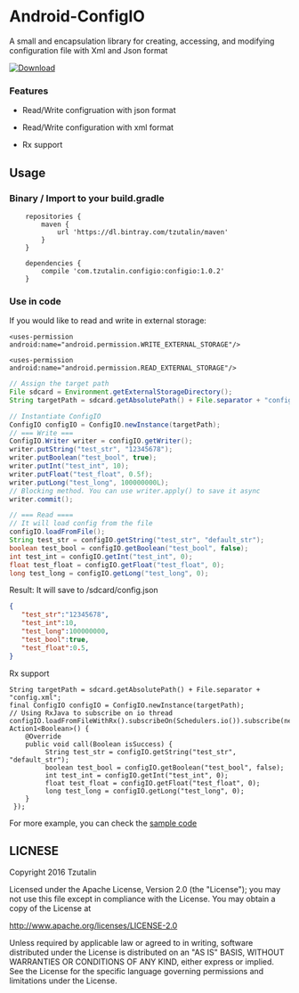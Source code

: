 # Android-ConfigIO

A small and encapsulation library for creating, accessing, and modifying configuration file with Xml and Json format

[ ![Download](https://api.bintray.com/packages/tzutalin/maven/Android-ConfigIO/images/download.svg) ](https://bintray.com/tzutalin/maven/Android-ConfigIO/_latestVersion)

### Features

* Read/Write configruation with json format

* Read/Write configuration with xml format

* Rx support

## Usage

### Binary / Import to your build.gradle
```
	repositories {
		maven {
			url 'https://dl.bintray.com/tzutalin/maven'
		}
	}

	dependencies {
		compile 'com.tzutalin.configio:configio:1.0.2'
	}
```

### Use in code

If you would like to read and write in external storage:

    <uses-permission android:name="android.permission.WRITE_EXTERNAL_STORAGE"/>

    <uses-permission android:name="android.permission.READ_EXTERNAL_STORAGE"/>

```java
// Assign the target path
File sdcard = Environment.getExternalStorageDirectory();
String targetPath = sdcard.getAbsolutePath() + File.separator + "config.json";

// Instantiate ConfigIO
ConfigIO configIO = ConfigIO.newInstance(targetPath);
// === Write ===
ConfigIO.Writer writer = configIO.getWriter();
writer.putString("test_str", "12345678");
writer.putBoolean("test_bool", true);
writer.putInt("test_int", 10);
writer.putFloat("test_float", 0.5f);
writer.putLong("test_long", 100000000L);
// Blocking method. You can use writer.apply() to save it async
writer.commit();

// === Read ====
// It will load config from the file
configIO.loadFromFile();
String test_str = configIO.getString("test_str", "default_str");
boolean test_bool = configIO.getBoolean("test_bool", false);
int test_int = configIO.getInt("test_int", 0);
float test_float = configIO.getFloat("test_float", 0);
long test_long = configIO.getLong("test_long", 0);
```

Result: It will save to /sdcard/config.json
```json
{
   "test_str":"12345678",
   "test_int":10,
   "test_long":100000000,
   "test_bool":true,
   "test_float":0.5,
}
```

Rx support
```
String targetPath = sdcard.getAbsolutePath() + File.separator + "config.xml";
final ConfigIO configIO = ConfigIO.newInstance(targetPath);
// Using RxJava to subscribe on io thread
configIO.loadFromFileWithRx().subscribeOn(Schedulers.io()).subscribe(new Action1<Boolean>() {
    @Override
    public void call(Boolean isSuccess) {
         String test_str = configIO.getString("test_str", "default_str");
         boolean test_bool = configIO.getBoolean("test_bool", false);
         int test_int = configIO.getInt("test_int", 0);
         float test_float = configIO.getFloat("test_float", 0);
         long test_long = configIO.getLong("test_long", 0);
    }
 });

```

For more example, you can check the [sample code](https://github.com/tzutalin/Android-ConfigIO/blob/master/app/src/main/java/com/tzutalin/example/MainActivity.java#L67)

## LICNESE
Copyright 2016 Tzutalin

Licensed under the Apache License, Version 2.0 (the "License");
you may not use this file except in compliance with the License.
You may obtain a copy of the License at

   http://www.apache.org/licenses/LICENSE-2.0

Unless required by applicable law or agreed to in writing, software
distributed under the License is distributed on an "AS IS" BASIS,
WITHOUT WARRANTIES OR CONDITIONS OF ANY KIND, either express or implied.
See the License for the specific language governing permissions and
limitations under the License.
